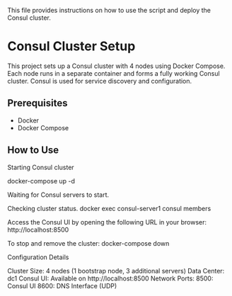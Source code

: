 This file provides instructions on how to use the script and deploy the Consul cluster.

# Consul Cluster Setup

This project sets up a Consul cluster with 4 nodes using Docker Compose. Each node runs in a separate container and forms a fully working Consul cluster. Consul is used for service discovery and configuration.

## Prerequisites

- Docker
- Docker Compose

## How to Use
Starting Consul cluster

docker-compose up -d

Waiting for Consul servers to start.

Checking cluster status.
docker exec consul-server1 consul members

Access the Consul UI by opening the following URL in your browser:
http://localhost:8500

To stop and remove the cluster:
docker-compose down

Configuration Details

Cluster Size: 4 nodes (1 bootstrap node, 3 additional servers)
Data Center: dc1
Consul UI: Available on http://localhost:8500
Network Ports:
    8500: Consul UI
    8600: DNS Interface (UDP)
